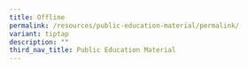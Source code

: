 ```yaml
---
title: Offline
permalink: /resources/public-education-material/permalink/
variant: tiptap
description: ""
third_nav_title: Public Education Material
---
```


